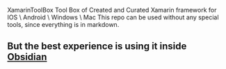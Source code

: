 XamarinToolBox
Tool Box of Created and Curated Xamarin framework for IOS \ Android \ Windows \ Mac
This repo can be used without any special tools, since everything is in markdown.

But the best experience is using it inside [Obsidian](https://obsidian.md/)
-----------
